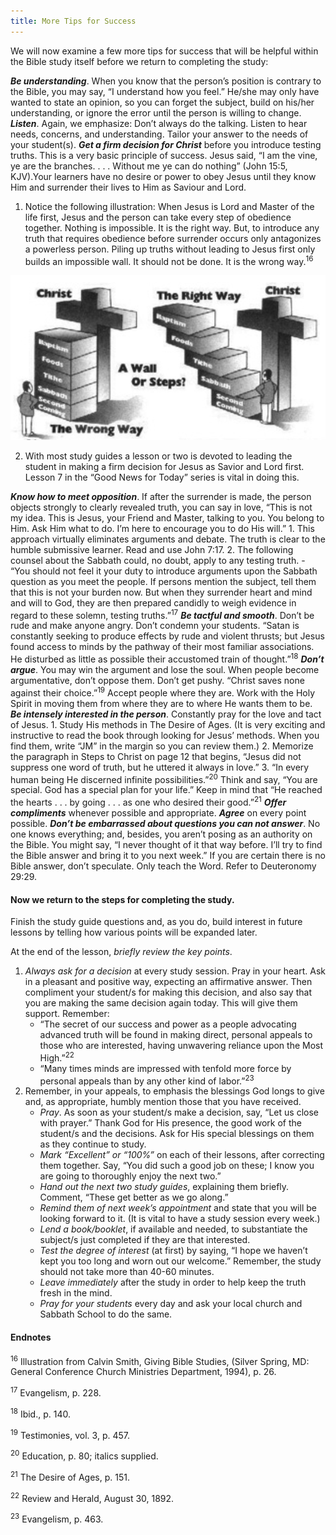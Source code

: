 ```yaml
---
title: More Tips for Success
---
```


We will now examine a few more tips for success that will be helpful within the Bible study itself before we return to completing the study:

_**Be understanding**_. When you know that the person’s position is contrary to the Bible, you may say, “I understand how you feel.” He/she may only have wanted to state an opinion, so you can forget the subject, build on his/her understanding, or ignore the error until the person is willing to change.
_**Listen**_. Again, we emphasize: Don’t always do the talking. Listen to hear needs, concerns, and understanding. Tailor your answer to the needs of your student(s).
_**Get a firm decision for Christ**_ before you introduce testing truths. This is a very basic principle of success. Jesus said, “I am the vine, ye are the branches. . . . Without me ye can do nothing” (John 15:5, KJV).Your learners have no desire or power to obey Jesus until they know Him and surrender their lives to Him as Saviour and Lord.

1. Notice the following illustration: When Jesus is Lord and Master of the life first, Jesus and the person can take every step of obedience together. Nothing is impossible. It is the right way. But, to introduce any truth that requires obedience before surrender occurs only antagonizes a powerless person. Piling up truths without leading to Jesus first only builds an impossible wall. It should not be done. It is the wrong way.<sup>16</sup>

![Illustration](image.png)

2. With most study guides a lesson or two is devoted to leading the student in making a firm decision for Jesus as Savior and Lord first. Lesson 7 in the “Good News for Today” series is vital in doing this.

_**Know how to meet opposition**_. If after the surrender is made, the person objects strongly to clearly revealed truth, you can say in love, “This is not my idea. This is Jesus, your Friend and Master, talking to you. You belong to Him. Ask Him what to do. I’m here to encourage you to do His will.”
    1. This approach virtually eliminates arguments and debate. The truth is clear to the humble submissive learner. Read and use John 7:17.
    2. The following counsel about the Sabbath could, no doubt, apply to any testing truth.
        - “You should not feel it your duty to introduce arguments upon the Sabbath question as you meet the people. If persons mention the subject, tell them that this is not your burden now. But when they surrender heart and mind and will to God, they are then prepared candidly to weigh evidence in regard to these solemn, testing truths.”<sup>17</sup>
_**Be tactful and smooth**_. Don’t be rude and make anyone angry. Don’t condemn your students. “Satan is constantly seeking to produce effects by rude and violent thrusts; but Jesus found access to minds by the pathway of their most familiar associations. He disturbed as little as possible their accustomed train of thought.”<sup>18</sup>
_**Don’t argue**_. You may win the argument and lose the soul. When people become argumentative, don’t oppose them. Don’t get pushy. “Christ saves none against their choice.”<sup>19</sup> Accept people where they are. Work with the Holy Spirit in moving them from where they are to where He wants them to be.
**_Be intensely interested in the person_**. Constantly pray for the love and tact of Jesus.
    1. Study His methods in The Desire of Ages. (It is very exciting and instructive to read the book through looking for Jesus’ methods. When you find them, write “JM” in the margin so you can review them.)
    2. Memorize the paragraph in Steps to Christ on page 12 that begins, “Jesus did not suppress one word of truth, but he uttered it always in love.”
    3. “In every human being He discerned infinite possibilities.”<sup>20</sup> Think and say, “You are special. God has a special plan for your life.” Keep in mind that “He reached the hearts . . . by going . . . as one who desired their good.”<sup>21</sup>
**_Offer compliments_** whenever possible and appropriate.
**_Agree_** on every point possible.
**_Don’t be embarrassed about questions you can not answer_**. No one knows everything; and, besides, you aren’t posing as an authority on the Bible. You might say, “I never thought of it that way before. I’ll try to find the Bible answer and bring it to you next week.” If you are certain there is no Bible answer, don’t speculate. Only teach the Word. Refer to Deuteronomy 29:29.

#### Now we return to the steps for completing the study.

Finish the study guide questions and, as you do, build interest in future lessons by telling how various points will be expanded later.

At the end of the lesson, _briefly review the key points_.

1. _Always ask for a decision_ at every study session. Pray in your heart. Ask in a pleasant and positive way, expecting an affirmative answer. Then compliment your student/s for making this decision, and also say that you are making the same decision again today. This will give them support. Remember:
   - “The secret of our success and power as a people advocating advanced truth will be found in making direct, personal appeals to those who are interested, having unwavering reliance upon the Most High.”<sup>22</sup>
   - “Many times minds are impressed with tenfold more force by personal appeals than by any other kind of labor.”<sup>23</sup>
2. Remember, in your appeals, to emphasis the blessings God longs to give and, as appropriate, humbly mention those that you have received.
   - _Pray_. As soon as your student/s make a decision, say, “Let us close with prayer.” Thank God for His presence, the good work of the student/s and the decisions. Ask for His special blessings on them as they continue to study.
   - _Mark “Excellent” or “100%”_ on each of their lessons, after correcting them together. Say, “You did such a good job on these; I know you are going to thoroughly enjoy the next two.”
   - _Hand out the next two study guides_, explaining them briefly. Comment, “These get better as we go along.”
   - _Remind them of next week’s appointment_ and state that you will be looking forward to it. (It is vital to have a study session every week.)
   - _Lend a book/booklet_, if available and needed, to substantiate the subject/s just completed if they are that interested.
   - _Test the degree of interest_ (at first) by saying, “I hope we haven’t kept you too long and worn out our welcome.” Remember, the study should not take more than 40-60 minutes.
   - _Leave immediately_ after the study in order to help keep the truth fresh in the mind.
   - _Pray for your students_ every day and ask your local church and Sabbath School to do the same.

#### Endnotes

<sup>16</sup> Illustration from Calvin Smith, Giving Bible Studies, (Silver Spring, MD: General Conference Church Ministries Department, 1994), p. 26.

<sup>17</sup> Evangelism, p. 228.

<sup>18</sup> Ibid., p. 140.

<sup>19</sup> Testimonies, vol. 3, p. 457.

<sup>20</sup> Education, p. 80; italics supplied.

<sup>21</sup> The Desire of Ages, p. 151.

<sup>22</sup> Review and Herald, August 30, 1892.

<sup>23</sup> Evangelism, p. 463.